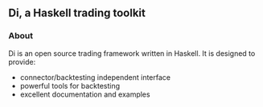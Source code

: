 ## Di, a Haskell trading toolkit

### About

Di is an open source trading framework written in Haskell. It is designed to provide:

* connector/backtesting independent interface
* powerful tools for backtesting
* excellent documentation and examples
